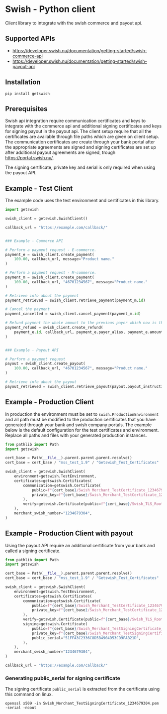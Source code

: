 # Swish - Python client

Client library to integrate with the swish commerce and payout api.

## Supported APIs

* https://developer.swish.nu/documentation/getting-started/swish-commerce-api
* https://developer.swish.nu/documentation/getting-started/swish-payout-api

## Installation

    pip install getswish

## Prerequisites

Swish api integration require communication certificates and keys to integrate with the commerce api and additional
signing certificates and keys for signing payout in the payout api. The client setup require that all the certificates
are available through file paths which are given on client setup. The communication certificates are create through your
bank portal after the appropriate agreements are signed and signing certificates are set up after additional payout
agreements are signed, trough https://portal.swish.nu/.

The signing certificate, private key and serial is only required when using the payout API.

## Example - Test Client

The example code uses the test environment and certificates in this library.
```python
import getswish

swish_client = getswish.SwishClient()

callback_url = "https://example.com/callback/"


### Example - Commerce API

# Perform a payment request - E-commerce.
payment_e = swish_client.create_payment(
    100.00, callback_url, message="Product name."
)

# Perform a payment request - M-commerce.
payment_m = swish_client.create_payment(
    100.00, callback_url, "46701234567", message="Product name."
)

# Retrieve info about the payment
payment_retrieved = swish_client.retrieve_payment(payment_m.id)

# Cancel the payment
payment_cancelled = swish_client.cancel_payment(payment_m.id)

# Refund payment the whole amount to the previous payer which now is the payee.
payment_refund = swish_client.create_refund(
    payment_e.id, callback_url, payment_e.payer_alias, payment_e.amount
)


### Example - Payout API

# Perform a payment request
payout = swish_client.create_payout(
    100.00, callback_url, "46701234567", message="Product name."
)

# Retrieve info about the payout
payout_retrieved = swish_client.retrieve_payout(payout.payout_instruction_uuid)
```


## Example - Production Client

In production the environment must be set
to `swish.ProductionEnvironment` and all path must be modified to the production certificates that you have generated
through your bank and swish company portals. The example below is the default configuration for the test certificates
and environment. Replace all paths and files with your generated production instances.


```python
from pathlib import Path
import getswish

cert_base = Path(__file__).parent.parent.parent.resolve()
cert_base = cert_base / "mss_test_1.9" / "Getswish_Test_Certificates"

swish_client = getswish.SwishClient(
    environment=getswish.TestEnvironment,
    certificates=getswish.Certificates(
        communication=getswish.Certificate(
            public=f"{cert_base}/Swish_Merchant_TestCertificate_1234679304.pem",
            private_key=f"{cert_base}/Swish_Merchant_TestCertificate_1234679304.key",
        ),
        verify=getswish.Certificate(public=f"{cert_base}/Swish_TLS_RootCA.pem"),
    ),
    merchant_swish_number="1234679304",
)
```


## Example - Production Client with payout

Using the payout API require an additional certificate from your bank and called a signing certificate.

```python
from pathlib import Path
import getswish

cert_base = Path(__file__).parent.parent.parent.resolve()
cert_base = cert_base / "mss_test_1.9" / "Getswish_Test_Certificates"

swish_client = getswish.SwishClient(
    environment=getswish.TestEnvironment,
    certificates=getswish.Certificates(
        communication=getswish.Certificate(
            public=f"{cert_base}/Swish_Merchant_TestCertificate_1234679304.pem",
            private_key=f"{cert_base}/Swish_Merchant_TestCertificate_1234679304.key",
        ),
        verify=getswish.Certificate(public=f"{cert_base}/Swish_TLS_RootCA.pem"),
        signing=getswish.Certificate(
            public=f"{cert_base}/Swish_Merchant_TestSigningCertificate_1234679304.pem",
            private_key=f"{cert_base}/Swish_Merchant_TestSigningCertificate_1234679304.key",
            public_serial="51FFA3C2336C8D5B4904D53CD9FAB21D",
        ),
    ),
    merchant_swish_number="1234679304",
)

callback_url = "https://example.com/callback/"
```


### Generating public_serial for signing certificate

The signing certificate `public_serial` is extracted from the certificate using this command on linux.

    openssl x509 -in Swish_Merchant_TestSigningCertificate_1234679304.pem -serial -noout

